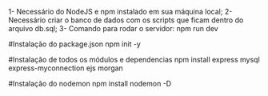 1- Necessário do NodeJS e npm instalado em sua máquina local; 
2- Necessário criar o banco de dados com os scripts que ficam dentro do arquivo db.sql;
3- Comando para rodar o servidor: npm run dev

#Instalação do package.json
npm init -y

#Instalação de todos os módulos e dependencias
npm install express mysql express-myconnection ejs morgan

#Instalação do nodemon
npm install nodemon -D